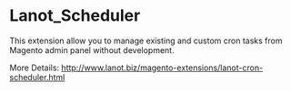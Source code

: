 # Lanot_Scheduler

This extension allow you to manage existing and custom cron tasks from Magento admin panel without development.

More Details: http://www.lanot.biz/magento-extensions/lanot-cron-scheduler.html